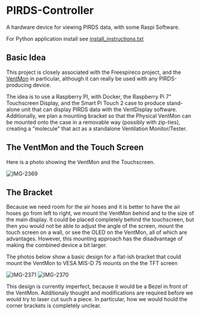 # PIRDS-Controller
A hardware device for viewing PIRDS data, with some Raspi Software.

For Python application install see [install_instructions.txt](https://github.com/PubInv/PIRDS-Controller/blob/main/pi/install_instructions.txt)


## Basic Idea

This project is closely associated with the Freespireco project, and the [VentMon](https://github.com/PubInv/ventmon-ventilator-inline-test-monitor) in particular, although it can really be used with any PIRDS-producing device.

The idea is to use a Raspberry PI, with Docker, the Raspberry Pi 7" Touchscreen Display, and the Smart Pi Touch 2 case to produce 
stand-alone unit that can display PIRDS data with the VentDisplay software. Additionally, we plan a mounting bracket so that the 
Physical VentMon can be mounted onto the case in a removable way (possibly with zip-ties), creating a "molecule" that act as a 
standalone Ventilation Monitor/Tester.

## The VentMon and the Touch Screen

Here is a photo showing the VentMon and the Touchscreen.

![IMG-2369](https://user-images.githubusercontent.com/5296671/120369837-7a458400-c2d9-11eb-8713-eebb2bcd9166.JPG)

## The Bracket

Because we need room for the air hoses and it is better to have the air hoses go from left to right, we mount the VentMon behind and to the size of the main display. It could be placed completely behind the touchscreen, but then you would not be able to adjust the angle of the screen, mount the touch screen on a wall, or see the OLED on the VentMon, all of which are advantages. However, this mounting approach has the disadvantage of making the combined device a bit larger.

The photos below show a basic design for a flat-ish bracket that could mount the VentMon to VESA MIS-D 75 mounts on the the TFT screen 

![IMG-2371](https://user-images.githubusercontent.com/5296671/120370164-db6d5780-c2d9-11eb-8273-b9d5dbb25f09.JPG)
![IMG-2370](https://user-images.githubusercontent.com/5296671/120370170-dd371b00-c2d9-11eb-97ef-190c67fdf43b.JPG)

This design is currently imperfect, because it would be a Bezel in front of the VentMon. Additionaly thought and modifications are required before we would try to laser cut such a piece. In particular, how we would hould the corner brackets is completely unclear.



